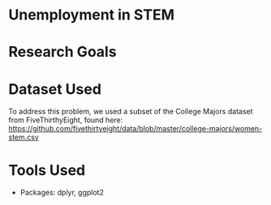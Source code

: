 # Unemployment in STEM



# Research Goals



# Dataset Used

To address this problem, we used a subset of the College Majors dataset from FiveThirthyEight, found here: https://github.com/fivethirtyeight/data/blob/master/college-majors/women-stem.csv

# Tools Used

* Packages: dplyr, ggplot2
